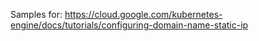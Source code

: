 Samples for: https://cloud.google.com/kubernetes-engine/docs/tutorials/configuring-domain-name-static-ip